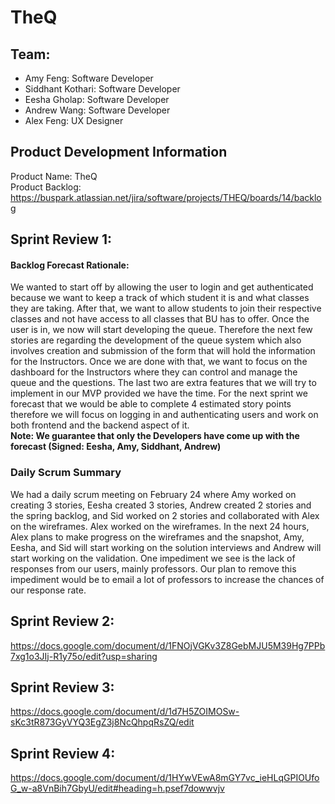 # TheQ

## Team:
- Amy Feng: Software Developer 
- Siddhant Kothari: Software Developer 
- Eesha Gholap: Software Developer 
- Andrew Wang: Software Developer 
- Alex Feng: UX Designer

## Product Development Information
Product Name: TheQ   
Product Backlog: https://buspark.atlassian.net/jira/software/projects/THEQ/boards/14/backlog  

## Sprint Review 1:

#### Backlog Forecast Rationale:  
We wanted to start off by allowing the user to login and get authenticated because we want to keep a track of which student it is and what classes they are taking. After that, we want to allow students to join their respective classes and not have access to all classes that BU has to offer. Once the user is in, we now will start developing the queue. Therefore the next few stories are regarding the development of the queue system which also involves creation and submission of the form that will hold the information for the Instructors. Once we are done with that, we want to focus on the dashboard for the Instructors where they can control and manage the queue and the questions. The last two are extra features that we will try to implement in our MVP provided we have the time. For the next sprint we forecast that we would be able to complete 4 estimated story points therefore we will focus on logging in and authenticating users and work on both frontend and the backend aspect of it.  
**Note: We guarantee that only the Developers have come up with the forecast (Signed: Eesha, Amy, Siddhant, Andrew)**

### Daily Scrum Summary
We had a daily scrum meeting on February 24 where Amy worked on creating 3 stories, Eesha created 3 stories, Andrew created 2 stories and the spring backlog, and Sid worked on 2 stories and collaborated with Alex on the wireframes. Alex worked on the wireframes. In the next 24 hours, Alex plans to make progress on the wireframes and the snapshot, Amy, Eesha, and Sid will start working on the solution interviews and Andrew will start working on the validation. One impediment we see is the lack of responses from our users, mainly professors. Our plan to remove this impediment would be to email a lot of professors to increase the chances of our response rate. 

## Sprint Review 2:
https://docs.google.com/document/d/1FNOjVGKv3Z8GebMJU5M39Hg7PPb7xg1o3JIj-R1y75o/edit?usp=sharing


## Sprint Review 3:
https://docs.google.com/document/d/1d7H5ZOIMOSw-sKc3tR873GyVYQ3EgZ3j8NcQhpqRsZQ/edit

## Sprint Review 4:
https://docs.google.com/document/d/1HYwVEwA8mGY7vc_ieHLqGPIOUfoG_w-a8VnBih7GbyU/edit#heading=h.psef7dowwvjv
